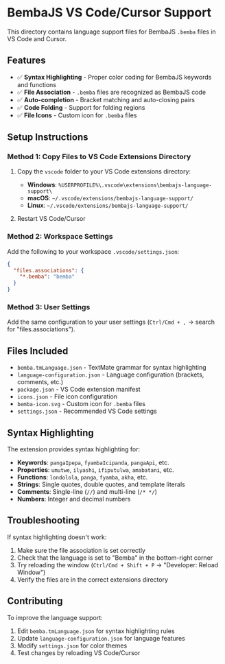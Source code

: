 # BembaJS VS Code/Cursor Support

This directory contains language support files for BembaJS `.bemba` files in VS Code and Cursor.

## Features

- ✅ **Syntax Highlighting** - Proper color coding for BembaJS keywords and functions
- ✅ **File Association** - `.bemba` files are recognized as BembaJS code
- ✅ **Auto-completion** - Bracket matching and auto-closing pairs
- ✅ **Code Folding** - Support for folding regions
- ✅ **File Icons** - Custom icon for `.bemba` files

## Setup Instructions

### Method 1: Copy Files to VS Code Extensions Directory

1. Copy the `vscode` folder to your VS Code extensions directory:
   - **Windows**: `%USERPROFILE%\.vscode\extensions\bembajs-language-support\`
   - **macOS**: `~/.vscode/extensions/bembajs-language-support/`
   - **Linux**: `~/.vscode/extensions/bembajs-language-support/`

2. Restart VS Code/Cursor

### Method 2: Workspace Settings

Add the following to your workspace `.vscode/settings.json`:

```json
{
  "files.associations": {
    "*.bemba": "bemba"
  }
}
```

### Method 3: User Settings

Add the same configuration to your user settings (`Ctrl/Cmd + ,` → search for "files.associations").

## Files Included

- `bemba.tmLanguage.json` - TextMate grammar for syntax highlighting
- `language-configuration.json` - Language configuration (brackets, comments, etc.)
- `package.json` - VS Code extension manifest
- `icons.json` - File icon configuration
- `bemba-icon.svg` - Custom icon for `.bemba` files
- `settings.json` - Recommended VS Code settings

## Syntax Highlighting

The extension provides syntax highlighting for:

- **Keywords**: `pangaIpepa`, `fyambaIcipanda`, `pangaApi`, etc.
- **Properties**: `umutwe`, `ilyashi`, `ifiputulwa`, `amabatani`, etc.
- **Functions**: `londolola`, `panga`, `fyamba`, `akha`, etc.
- **Strings**: Single quotes, double quotes, and template literals
- **Comments**: Single-line (`//`) and multi-line (`/* */`)
- **Numbers**: Integer and decimal numbers

## Troubleshooting

If syntax highlighting doesn't work:

1. Make sure the file association is set correctly
2. Check that the language is set to "Bemba" in the bottom-right corner
3. Try reloading the window (`Ctrl/Cmd + Shift + P` → "Developer: Reload Window")
4. Verify the files are in the correct extensions directory

## Contributing

To improve the language support:

1. Edit `bemba.tmLanguage.json` for syntax highlighting rules
2. Update `language-configuration.json` for language features
3. Modify `settings.json` for color themes
4. Test changes by reloading VS Code/Cursor
